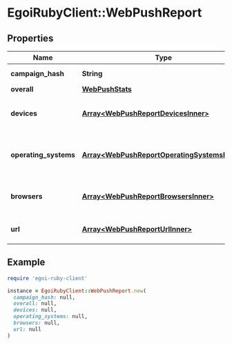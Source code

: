 # EgoiRubyClient::WebPushReport

## Properties

| Name | Type | Description | Notes |
| ---- | ---- | ----------- | ----- |
| **campaign_hash** | **String** |  | [optional][readonly] |
| **overall** | [**WebPushStats**](WebPushStats.md) |  | [optional] |
| **devices** | [**Array&lt;WebPushReportDevicesInner&gt;**](WebPushReportDevicesInner.md) | Stats of the campaign for each device | [optional] |
| **operating_systems** | [**Array&lt;WebPushReportOperatingSystemsInner&gt;**](WebPushReportOperatingSystemsInner.md) | Stats of the campaign for each operating system | [optional] |
| **browsers** | [**Array&lt;WebPushReportBrowsersInner&gt;**](WebPushReportBrowsersInner.md) | Stats of the campaign for each browser | [optional] |
| **url** | [**Array&lt;WebPushReportUrlInner&gt;**](WebPushReportUrlInner.md) | Stats of the campaign for each url | [optional] |

## Example

```ruby
require 'egoi-ruby-client'

instance = EgoiRubyClient::WebPushReport.new(
  campaign_hash: null,
  overall: null,
  devices: null,
  operating_systems: null,
  browsers: null,
  url: null
)
```

